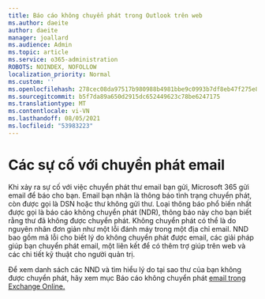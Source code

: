 ```yaml
---
title: Báo cáo không chuyển phát trong Outlook trên web
ms.author: daeite
author: daeite
manager: joallard
ms.audience: Admin
ms.topic: article
ms.service: o365-administration
ROBOTS: NOINDEX, NOFOLLOW
localization_priority: Normal
ms.custom: ''
ms.openlocfilehash: 278cec08da97517b980988b4981bbe9c0993b7df8eb47f275e8bb5572495916d
ms.sourcegitcommit: b5f7da89a650d2915dc652449623c78be6247175
ms.translationtype: MT
ms.contentlocale: vi-VN
ms.lasthandoff: 08/05/2021
ms.locfileid: "53983223"
---
```

# <a name="issues-with-email-delivery"></a>Các sự cố với chuyển phát email

Khi xảy ra sự cố với việc chuyển phát thư email bạn gửi, Microsoft 365 gửi email để báo cho bạn. Email bạn nhận là thông báo tình trạng chuyển phát, còn được gọi là DSN hoặc thư không gửi thư. Loại thông báo phổ biến nhất được gọi là báo cáo không chuyển phát (NDR), thông báo này cho bạn biết rằng thư đã không được chuyển phát. Không chuyển phát có thể là do nguyên nhân đơn giản như một lỗi đánh máy trong một địa chỉ email. NND bao gồm mã lỗi cho biết lý do không chuyển phát được email, các giải pháp giúp bạn chuyển phát email, một liên kết để có thêm trợ giúp trên web và các chi tiết kỹ thuật cho người quản trị.

Để xem danh sách các NND và tìm hiểu lý do tại sao thư của bạn không được chuyển phát, hãy xem mục Báo cáo không chuyển phát [email trong Exchange Online.](https://docs.microsoft.com/exchange/mail-flow-best-practices/non-delivery-reports-in-exchange-online/non-delivery-reports-in-exchange-online)